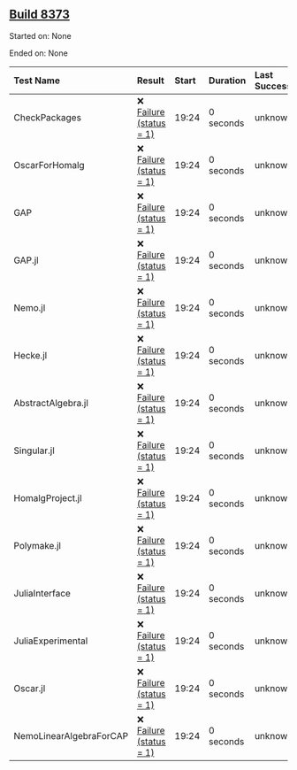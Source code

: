 ## [Build 8373](https://oscarci.mathematik.uni-kl.de//job/oscar/8373/)

Started on: None

Ended on: None

| Test Name    | Result | Start | Duration | Last Success | First Failure |
|:-------------|:-------|:------|:---------|:-------------|:--------------|
| CheckPackages | ❌ [Failure (status = 1)](https://oscarci.mathematik.uni-kl.de//job/oscar/8373/artifact/logs/build-8373/CheckPackages.log) | 19:24 | 0 seconds | unknown |
| OscarForHomalg | ❌ [Failure (status = 1)](https://oscarci.mathematik.uni-kl.de//job/oscar/8373/artifact/logs/build-8373/OscarForHomalg.log) | 19:24 | 0 seconds | unknown |
| GAP | ❌ [Failure (status = 1)](https://oscarci.mathematik.uni-kl.de//job/oscar/8373/artifact/logs/build-8373/GAP.log) | 19:24 | 0 seconds | unknown |
| GAP.jl | ❌ [Failure (status = 1)](https://oscarci.mathematik.uni-kl.de//job/oscar/8373/artifact/logs/build-8373/GAP.jl.log) | 19:24 | 0 seconds | unknown |
| Nemo.jl | ❌ [Failure (status = 1)](https://oscarci.mathematik.uni-kl.de//job/oscar/8373/artifact/logs/build-8373/Nemo.jl.log) | 19:24 | 0 seconds | unknown |
| Hecke.jl | ❌ [Failure (status = 1)](https://oscarci.mathematik.uni-kl.de//job/oscar/8373/artifact/logs/build-8373/Hecke.jl.log) | 19:24 | 0 seconds | unknown |
| AbstractAlgebra.jl | ❌ [Failure (status = 1)](https://oscarci.mathematik.uni-kl.de//job/oscar/8373/artifact/logs/build-8373/AbstractAlgebra.jl.log) | 19:24 | 0 seconds | unknown |
| Singular.jl | ❌ [Failure (status = 1)](https://oscarci.mathematik.uni-kl.de//job/oscar/8373/artifact/logs/build-8373/Singular.jl.log) | 19:24 | 0 seconds | unknown |
| HomalgProject.jl | ❌ [Failure (status = 1)](https://oscarci.mathematik.uni-kl.de//job/oscar/8373/artifact/logs/build-8373/HomalgProject.jl.log) | 19:24 | 0 seconds | unknown |
| Polymake.jl | ❌ [Failure (status = 1)](https://oscarci.mathematik.uni-kl.de//job/oscar/8373/artifact/logs/build-8373/Polymake.jl.log) | 19:24 | 0 seconds | unknown |
| JuliaInterface | ❌ [Failure (status = 1)](https://oscarci.mathematik.uni-kl.de//job/oscar/8373/artifact/logs/build-8373/JuliaInterface.log) | 19:24 | 0 seconds | unknown |
| JuliaExperimental | ❌ [Failure (status = 1)](https://oscarci.mathematik.uni-kl.de//job/oscar/8373/artifact/logs/build-8373/JuliaExperimental.log) | 19:24 | 0 seconds | unknown |
| Oscar.jl | ❌ [Failure (status = 1)](https://oscarci.mathematik.uni-kl.de//job/oscar/8373/artifact/logs/build-8373/Oscar.jl.log) | 19:24 | 0 seconds | unknown |
| NemoLinearAlgebraForCAP | ❌ [Failure (status = 1)](https://oscarci.mathematik.uni-kl.de//job/oscar/8373/artifact/logs/build-8373/NemoLinearAlgebraForCAP.log) | 19:24 | 0 seconds | unknown |
